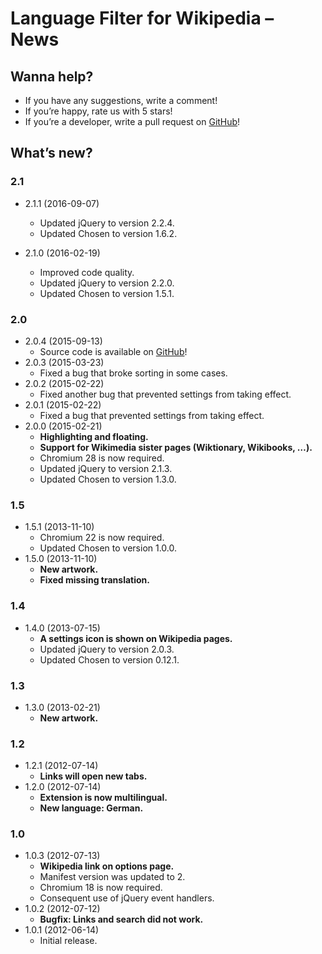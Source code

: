 # Language Filter for Wikipedia – News

## Wanna help?

- If you have any suggestions, write a comment!
- If you’re happy, rate us with 5 stars!
- If you’re a developer, write a pull request on [GitHub](https://github.com/sfischer13/chromium-wiki-languages)!

## What’s new?

### 2.1

- 2.1.1 (2016-09-07)
    - Updated jQuery to version 2.2.4.
    - Updated Chosen to version 1.6.2.

- 2.1.0 (2016-02-19)
    - Improved code quality.
    - Updated jQuery to version 2.2.0.
    - Updated Chosen to version 1.5.1.

### 2.0

- 2.0.4 (2015-09-13)
    - Source code is available on [GitHub](https://github.com/sfischer13/chromium-wiki-languages)!
- 2.0.3 (2015-03-23)
    - Fixed a bug that broke sorting in some cases.
- 2.0.2 (2015-02-22)
    - Fixed another bug that prevented settings from taking effect.
- 2.0.1 (2015-02-22)
    - Fixed a bug that prevented settings from taking effect.
- 2.0.0 (2015-02-21)
    - **Highlighting and floating.**
    - **Support for Wikimedia sister pages (Wiktionary, Wikibooks, …).**
    - Chromium 28 is now required.
    - Updated jQuery to version 2.1.3.
    - Updated Chosen to version 1.3.0.

### 1.5

- 1.5.1 (2013-11-10)
    - Chromium 22 is now required.
    - Updated Chosen to version 1.0.0.
- 1.5.0 (2013-11-10)
    - **New artwork.**
    - **Fixed missing translation.**

### 1.4

- 1.4.0 (2013-07-15)
    - **A settings icon is shown on Wikipedia pages.**
    - Updated jQuery to version 2.0.3.
    - Updated Chosen to version 0.12.1.

### 1.3

- 1.3.0 (2013-02-21)
    - **New artwork.**

### 1.2

- 1.2.1 (2012-07-14)
    - **Links will open new tabs.**
- 1.2.0 (2012-07-14)
    - **Extension is now multilingual.**
    - **New language: German.**

### 1.0

- 1.0.3 (2012-07-13)
    - **Wikipedia link on options page.**
    - Manifest version was updated to 2.
    - Chromium 18 is now required.
    - Consequent use of jQuery event handlers.
- 1.0.2 (2012-07-12)
    - **Bugfix: Links and search did not work.**
- 1.0.1 (2012-06-14)
    - Initial release.
